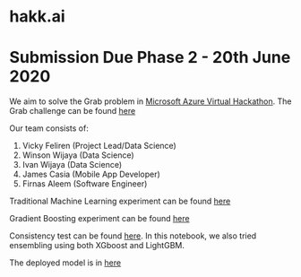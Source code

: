 # hakk.ai


# Submission Due Phase 2 - 20th June 2020

We aim to solve the Grab problem in [Microsoft Azure Virtual Hackathon](https://www.msazurevirtualhack.com/). The Grab challenge can be found [here](https://github.com/Feliren88/hakk.ai/blob/master/challenge%20guideline/Grab%20Challenge%20Guidelines%20-%20Phase%202.pdf)

Our team consists of:
1. Vicky Feliren (Project Lead/Data Science)
2. Winson Wijaya (Data Science)
3. Ivan Wijaya (Data Science)
4. James Casia (Mobile App Developer)
5. Firnas Aleem (Software Engineer)

Traditional Machine Learning experiment can be found [here](https://github.com/hakk-ai/hakk.ai-data-science/blob/master/Modelling/Modelling_Feliren.ipynb)

Gradient Boosting experiment can be found [here](https://github.com/hakk-ai/hakk.ai-data-science/blob/master/Modelling/Modelling_GradientBoost_Ivan.ipynb)

Consistency test can be found [here](https://github.com/hakk-ai/hakk.ai-data-science/blob/master/Modelling/Modelling_MultipleScript%26Stacking_Ivan.ipynb). In this notebook, we also tried ensembling using both XGboost and LightGBM.

The deployed model is in [here](https://github.com/hakk-ai/hakk.ai-data-science/blob/master/Modelling/xgb_really_final.pkl)
